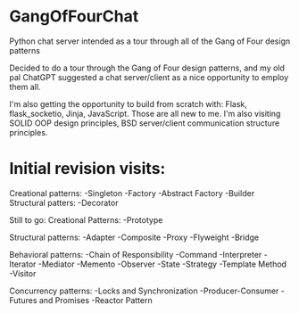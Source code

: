 # GangOfFourChat
Python chat server intended as a tour through all of the Gang of Four design patterns

Decided to do a tour through the Gang of Four design patterns, and my old pal ChatGPT suggested a 
chat server/client as a nice opportunity to employ them all.  

I'm also getting the opportunity to build from scratch with: Flask, flask_socketio, Jinja, JavaScript.  Those are all new to me.
I'm also visiting SOLID OOP design principles, BSD server/client communication structure principles.

# Initial revision visits:

Creational patterns:
-Singleton
-Factory
-Abstract Factory
-Builder
Structural patters:
-Decorator

Still to go:
Creational Patterns:
-Prototype

Structural patterns:
-Adapter
-Composite
-Proxy
-Flyweight
-Bridge

Behavioral patterns:
-Chain of Responsibility
-Command
-Interpreter
-Iterator
-Mediator
-Memento
-Observer
-State
-Strategy
-Template Method
-Visitor

Concurrency patterns:
-Locks and Synchronization
-Producer-Consumer
-Futures and Promises
-Reactor Pattern

